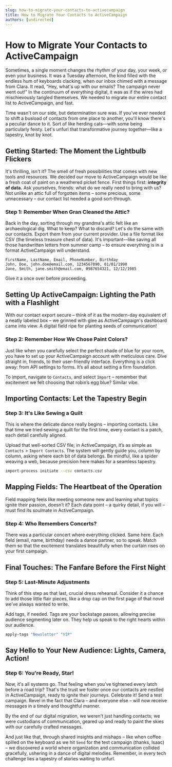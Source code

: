 ```yaml
---
slug: how-to-migrate-your-contacts-to-activecampaign
title: How to Migrate Your Contacts to ActiveCampaign
authors: [undirected]
---
```



# How to Migrate Your Contacts to ActiveCampaign

Sometimes, a single moment changes the rhythm of your day, your week, or even your business. It was a Tuesday afternoon, the kind filled with the endless hum of keyboards clacking, when our inbox chimed with a message from Clara. It read, “Hey, what's up with our emails? The campaign never went out!” In the continuum of everything digital, it was as if the wires had mischievously tangled themselves. We needed to migrate our entire contact list to ActiveCampaign, and fast.

Time wasn't on our side, but determination sure was. If you've ever needed to shift a busload of contacts from one place to another, you'll know there's a peculiar dance to it. Sort of like herding cats––with some being particularly feisty. Let's unfurl that transformative journey together––like a tapestry, knot by knot.

## Getting Started: The Moment the Lightbulb Flickers

It's thrilling, isn't it? The smell of fresh possibilities that comes with new tools and resources. We decided our move to ActiveCampaign would be like a fresh coat of paint on a weathered picket fence. First things first: **integrity of data.** Ask yourselves, friends: what do we really need to bring with us? Not unlike an attic full of forgotten items – some precious, some unnecessary – our contact list needed a good sort-through.

### Step 1: Remember When Gran Cleaned the Attic?

Back in the day, sorting through my grandma's attic felt like an archaeological dig. What to keep? What to discard? Let's do the same with our contacts. Export them from your current provider. Use a file format like CSV (the timeless treasure chest of data). It's important––like saving all those handwritten letters from summer camp – to ensure everything is in a format ActiveCampaign will understand. 

```csv
FirstName, LastName, Email, PhoneNumber, Birthday
John, Doe, john.doe@email.com, 1234567890, 01/01/1990
Jane, Smith, jane.smith@email.com, 0987654321, 12/12/1985
```

Give it a once over before proceeding.

## Setting Up ActiveCampaign: Lighting the Path with a Flashlight

With our contact export secure – think of it as the modern-day equivalent of a neatly labeled box – we grinned with glee as ActiveCampaign's dashboard came into view. A digital field ripe for planting seeds of communication!

### Step 2: Remember How We Chose Paint Colors?

Just like when you carefully select the perfect shade of blue for your room, you have to set up your ActiveCampaign account with meticulous care. Dive straight in, friends, to their user-friendly interface. Everything is a click away: from API settings to forms. It’s all about setting a firm foundation.

To import, navigate to `Contacts`, and select `Import` – remember that excitement we felt choosing that robin’s egg blue? Similar vibe.

## Importing Contacts: Let the Tapestry Begin

### Step 3: It's Like Sewing a Quilt

This is where the delicate dance really begins – importing contacts. Like that time we tried sewing a quilt for the first time, every contact is a patch, each detail carefully aligned.

Upload that well-sorted CSV file; in ActiveCampaign, it’s as simple as `Contacts` > `Import Contacts`. The system will gently guide you, column by column, asking where each bit of data belongs. Be mindful, like a spider weaving a web, because precision here makes for a seamless tapestry.

```bash
import-process initiate --csv contacts.csv
```

## Mapping Fields: The Heartbeat of the Operation

Field mapping feels like meeting someone new and learning what topics ignite their passion, doesn’t it? Each data point – a quirky detail, if you will – must find its soulmate in ActiveCampaign. 

### Step 4: Who Remembers Concerts?

There was a particular concert where everything clicked. Same here. Each field (email, name, birthday) needs a dance partner, so to speak. Match them so that the excitement translates beautifully when the curtain rises on your first campaign.

## Final Touches: The Fanfare Before the First Night

### Step 5: Last-Minute Adjustments

Think of this step as that last, crucial dress rehearsal. Consider it a chance to add those little flair pieces, like a drop cap on the first page of that novel we’ve always wanted to write.

Add tags, if needed. Tags are your backstage passes, allowing precise audience segmenting later on. They help us speak to the right hearts within our audience. 

```bash
apply-tags "Newsletter" "VIP"
```

## Say Hello to Your New Audience: Lights, Camera, Action!

### Step 6: You're Ready, Star!

Now, it's all systems go. That feeling when you’ve tightened every latch before a road trip? That's the trust we foster once our contacts are nestled in ActiveCampaign, ready to ignite their journeys. Celebrate it! Send a test campaign. Revel in the fact that Clara – and everyone else – will now receive messages in a timely and thoughtful manner.

By the end of our digital migration, we weren't just handling contacts; we were custodians of communication, geared up and ready to paint the skies with our carefully crafted messages.

And just like that, through shared insights and mishaps – like when coffee spilled on the keyboard as we hit `Send` for the test campaign (thanks, Isaac) – we discovered a world where organization and communication collided gracefully, ushering in a dance of digital melodies. Remember, in every tech challenge lies a tapestry of stories waiting to unfurl.